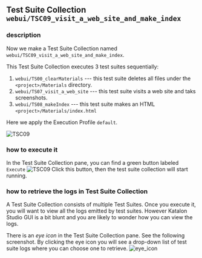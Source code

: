 ## Test Suite Collection `webui/TSC09_visit_a_web_site_and_make_index`

### description

Now we make a Test Suite Collection named `webui/TSC09_visit_a_web_site_and_make_index`.

This Test Suite Collection executes 3 test suites sequentially:

1. `webui/TS00_clearMaterials` --- this test suite deletes all files under the `<project>/Materials` directory.
2. `webui/TS07_visit_a_web_site` --- this test suite visits a web site and taks screenshots.
3. `webui/TS08_makeIndex` --- this test suite makes an HTML `<project>/Materials/index.html`

Here we apply the Execution Profile `default`.

![TSC09](./images/webui/TSC09/TSC09.png)

### how to execute it

In the Test Suite Collection pane, you can find a green button labeled `Execute`
![TSC09](./images/webui/TSC09/How_to_run_TSC09.PNG)
Click this button, then the test suite collection will start running.

### how to retrieve the logs in Test Suite Collection

A Test Suite Collection consists of multiple Test Suites. Once you execute it, you will want to view all the logs emitted by test suites. However Katalon Studio GUI is a bit blunt and you are likely to wonder how you can view the logs.

There is an *eye icon* in the Test Suite Collection pane. See the following screenshot. By clicking the eye icon you will see a drop-down list of test suite logs where you can choose one to retrieve.
![eye_icon](./images/webui/TSC09/How_to_retrieve_testsuite_log_in_testsuitescollection.png)
